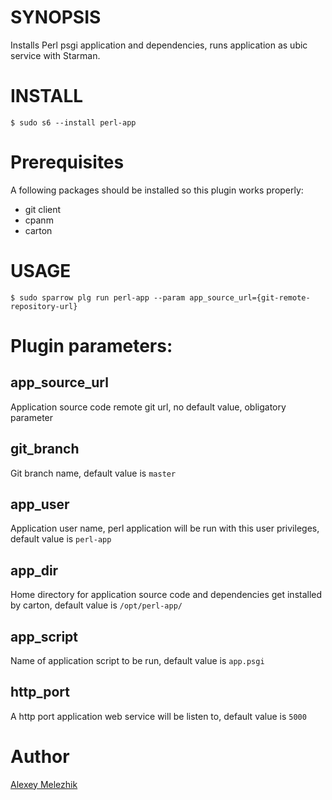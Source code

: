# SYNOPSIS

Installs Perl psgi application and dependencies, runs application as ubic service with Starman.

# INSTALL

    $ sudo s6 --install perl-app

# Prerequisites

A following packages should be installed so this plugin works properly:

* git client 
* cpanm
* carton

# USAGE

    $ sudo sparrow plg run perl-app --param app_source_url={git-remote-repository-url}

# Plugin parameters:

## app_source_url

Application source code remote git url, no default value, obligatory parameter

## git_branch 

Git branch name, default value is `master`

## app_user 

Application user name, perl application will be run with this user privileges, default value is  `perl-app`

## app_dir 

Home directory for application source code and dependencies get installed by carton, default value is `/opt/perl-app/`

## app_script

Name of application script to be run, default value is `app.psgi`


## http_port

A http port application web service will be listen to, default value is `5000`


# Author

[Alexey Melezhik](mailto:melezhik@gmail.com)
